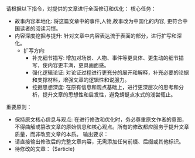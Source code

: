 请根据以下指令，对提供的文章进行全面修订和优化：
核心任务：
- 故事内容本地化: 将这篇文章中的事件,人物,故事改为中国化的内容, 更符合中国读者的阅读习惯。
- 内容深度挖掘与提升:  针对文章中内容表达流于表面的部分，进行扩写和深化。
    - 扩写方向:
        - 补充细节描写:  增加对场景、人物、事件等更具体、更生动的细节描写，使内容更丰满，更具画面感。
        - 强化逻辑论证:  对论证过程进行更充分的展开和解释，补充必要的论据和支撑材料，增强文章的逻辑性和说服力。
        - 挖掘思想深度:  在原有信息和观点基础上，进行更深层次的思考和分析，提升文章的思想性和启发性，避免蜻蜓点水式的浅尝辄止。

重要原则：
- 保持原文核心信息与观点:  在进行修改和优化时，务必尊重原文作者的意图，不得曲解或篡改文章的原始信息和核心观点。所有的修改都应服务于提升文章质量，而非改变文章的本质。
输出要求：
-  请直接输出修改后的完整文章内容，无需添加任何前缀、后缀或其他标识。
- 待修改的文章： {$article}
